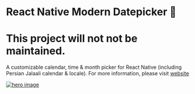 # React Native Modern Datepicker 📆
# This project will not not be maintained.
A customizable calendar, time & month picker for React Native (including Persian Jalaali calendar & locale). For more information, please visit [website](https://hosseinshabani.github.io/react-native-modern-datepicker)

<a href="https://hosseinshabani.github.io/react-native-modern-datepicker">
	<img src="http://tehranreact.ir/public/react-native-modern-datepicker.jpg" alt="hero image" />
</a>
